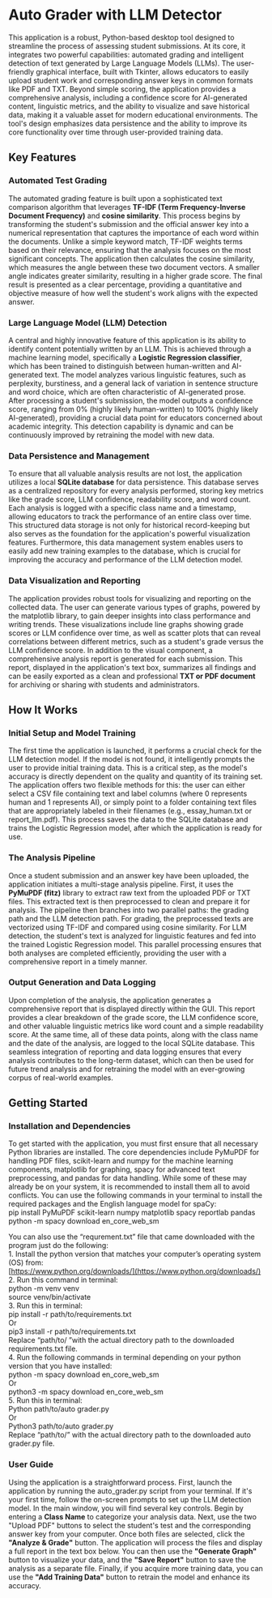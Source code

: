 # **Auto Grader with LLM Detector**

This application is a robust, Python-based desktop tool designed to streamline the process of assessing student submissions. At its core, it integrates two powerful capabilities: automated grading and intelligent detection of text generated by Large Language Models (LLMs). The user-friendly graphical interface, built with Tkinter, allows educators to easily upload student work and corresponding answer keys in common formats like PDF and TXT. Beyond simple scoring, the application provides a comprehensive analysis, including a confidence score for AI-generated content, linguistic metrics, and the ability to visualize and save historical data, making it a valuable asset for modern educational environments. The tool's design emphasizes data persistence and the ability to improve its core functionality over time through user-provided training data.

## **Key Features**

### **Automated Test Grading**

The automated grading feature is built upon a sophisticated text comparison algorithm that leverages **TF-IDF (Term Frequency-Inverse Document Frequency)** and **cosine similarity**. This process begins by transforming the student's submission and the official answer key into a numerical representation that captures the importance of each word within the documents. Unlike a simple keyword match, TF-IDF weights terms based on their relevance, ensuring that the analysis focuses on the most significant concepts. The application then calculates the cosine similarity, which measures the angle between these two document vectors. A smaller angle indicates greater similarity, resulting in a higher grade score. The final result is presented as a clear percentage, providing a quantitative and objective measure of how well the student's work aligns with the expected answer.

### **Large Language Model (LLM) Detection**

A central and highly innovative feature of this application is its ability to identify content potentially written by an LLM. This is achieved through a machine learning model, specifically a **Logistic Regression classifier**, which has been trained to distinguish between human-written and AI-generated text. The model analyzes various linguistic features, such as perplexity, burstiness, and a general lack of variation in sentence structure and word choice, which are often characteristic of AI-generated prose. After processing a student's submission, the model outputs a confidence score, ranging from 0% (highly likely human-written) to 100% (highly likely AI-generated), providing a crucial data point for educators concerned about academic integrity. This detection capability is dynamic and can be continuously improved by retraining the model with new data.

### **Data Persistence and Management**

To ensure that all valuable analysis results are not lost, the application utilizes a local **SQLite database** for data persistence. This database serves as a centralized repository for every analysis performed, storing key metrics like the grade score, LLM confidence, readability score, and word count. Each analysis is logged with a specific class name and a timestamp, allowing educators to track the performance of an entire class over time. This structured data storage is not only for historical record-keeping but also serves as the foundation for the application's powerful visualization features. Furthermore, this data management system enables users to easily add new training examples to the database, which is crucial for improving the accuracy and performance of the LLM detection model.

### **Data Visualization and Reporting**

The application provides robust tools for visualizing and reporting on the collected data. The user can generate various types of graphs, powered by the matplotlib library, to gain deeper insights into class performance and writing trends. These visualizations include line graphs showing grade scores or LLM confidence over time, as well as scatter plots that can reveal correlations between different metrics, such as a student's grade versus the LLM confidence score. In addition to the visual component, a comprehensive analysis report is generated for each submission. This report, displayed in the application's text box, summarizes all findings and can be easily exported as a clean and professional **TXT or PDF document** for archiving or sharing with students and administrators.

## **How It Works**

### **Initial Setup and Model Training**

The first time the application is launched, it performs a crucial check for the LLM detection model. If the model is not found, it intelligently prompts the user to provide initial training data. This is a critical step, as the model's accuracy is directly dependent on the quality and quantity of its training set. The application offers two flexible methods for this: the user can either select a CSV file containing text and label columns (where 0 represents human and 1 represents AI), or simply point to a folder containing text files that are appropriately labeled in their filenames (e.g., essay\_human.txt or report\_llm.pdf). This process saves the data to the SQLite database and trains the Logistic Regression model, after which the application is ready for use.

### **The Analysis Pipeline**

Once a student submission and an answer key have been uploaded, the application initiates a multi-stage analysis pipeline. First, it uses the **PyMuPDF (fitz)** library to extract raw text from the uploaded PDF or TXT files. This extracted text is then preprocessed to clean and prepare it for analysis. The pipeline then branches into two parallel paths: the grading path and the LLM detection path. For grading, the preprocessed texts are vectorized using TF-IDF and compared using cosine similarity. For LLM detection, the student's text is analyzed for linguistic features and fed into the trained Logistic Regression model. This parallel processing ensures that both analyses are completed efficiently, providing the user with a comprehensive report in a timely manner.

### **Output Generation and Data Logging**

Upon completion of the analysis, the application generates a comprehensive report that is displayed directly within the GUI. This report provides a clear breakdown of the grade score, the LLM confidence score, and other valuable linguistic metrics like word count and a simple readability score. At the same time, all of these data points, along with the class name and the date of the analysis, are logged to the local SQLite database. This seamless integration of reporting and data logging ensures that every analysis contributes to the long-term dataset, which can then be used for future trend analysis and for retraining the model with an ever-growing corpus of real-world examples.

## **Getting Started**

### **Installation and Dependencies**

To get started with the application, you must first ensure that all necessary Python libraries are installed. The core dependencies include PyMuPDF for handling PDF files, scikit-learn and numpy for the machine learning components, matplotlib for graphing, spacy for advanced text preprocessing, and pandas for data handling. While some of these may already be on your system, it is recommended to install them all to avoid conflicts. You can use the following commands in your terminal to install the required packages and the English language model for spaCy:  
pip install PyMuPDF scikit-learn numpy matplotlib spacy reportlab pandas  
python \-m spacy download en\_core\_web\_sm

You can also use the “requrement.txt” file that came downloaded with the program just do the following:  
1\.  Install the python version that matches your computer’s operating system (OS) from:  
 [https://www.python.org/downloads/](https://www.python.org/downloads/)  
2\. Run this command in terminal:  
python \-m venv venv  
    source venv/bin/activate  
3\. Run this in terminal:    
pip install \-r path/to/requirements.txt  
Or   
pip3 install \-r path/to/requirements.txt  
Replace “path/to/ ”with the actual directory path to the downloaded requirements.txt file.  
4\. Run the following commands in terminal depending on your python version that you have installed:   
python \-m spacy download en\_core\_web\_sm  
Or   
python3 \-m spacy download en\_core\_web\_sm  
5\. Run this in terminal:  
Python path/to/auto grader.py  
Or   
Python3 path/to/auto grader.py  
Replace “path/to/” with the actual directory path to the downloaded auto grader.py file.  
 

 

### **User Guide**

Using the application is a straightforward process. First, launch the application by running the auto\_grader.py script from your terminal. If it's your first time, follow the on-screen prompts to set up the LLM detection model. In the main window, you will find several key controls. Begin by entering a **Class Name** to categorize your analysis data. Next, use the two "Upload PDF" buttons to select the student's test and the corresponding answer key from your computer. Once both files are selected, click the **"Analyze & Grade"** button. The application will process the files and display a full report in the text box below. You can then use the **"Generate Graph"** button to visualize your data, and the **"Save Report"** button to save the analysis as a separate file. Finally, if you acquire more training data, you can use the **"Add Training Data"** button to retrain the model and enhance its accuracy.
